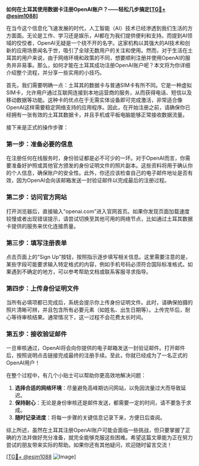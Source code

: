 **如何在土耳其使用数据卡注册OpenAI账户？——轻松几步搞定[[TG💪+ @esim1088](https://t.me/s/esim1088)]**

在当今这个信息化飞速发展的时代，人工智能（AI）技术已经渗透到我们生活的方方面面。无论是工作、学习还是娱乐，AI都在为我们提供便利和支持。而提到AI领域的佼佼者，OpenAI无疑是一个绕不开的名字。这家机构以其强大的AI技术和创新的应用场景闻名于世，吸引了全球无数用户的关注和使用。然而，对于生活在土耳其的用户来说，由于网络环境和政策的不同，想要顺利注册并使用OpenAI的服务并非易事。那么，如何才能在土耳其成功注册OpenAI账户呢？本文将为你详细介绍整个流程，并分享一些实用的小技巧。

首先，我们需要明确一点：土耳其的数据卡与普通SIM卡有所不同。它是一种虚拟SIM卡，允许用户通过互联网连接到本地运营商的服务，从而获得电话、短信以及移动数据等功能。这种卡的优点在于无需实体设备即可完成激活，非常适合像OpenAI这样需要稳定网络支持的应用程序。因此，在开始注册之前，请确保你已经拥有一张有效的土耳其数据卡，并且手机或平板电脑能够正常接收数据流量。

接下来是正式的操作步骤：

### 第一步：准备必要的信息
在注册任何在线服务时，身份验证都是必不可少的一环。对于OpenAI而言，你需要准备好护照或其他官方颁发的身份证明文件的照片副本。这些资料将用于确认你的个人信息，确保账户的安全性。此外，你还应该检查自己的电子邮件地址是否有效，因为OpenAI会向该邮箱发送一封验证邮件以完成最后的注册过程。

### 第二步：访问官方网站
打开浏览器后，直接输入“openai.com”进入官网首页。如果你发现页面加载速度较慢或者出现错误提示，请尝试切换至其他可用的网络节点，比如通过土耳其数据卡提供的服务来优化连接质量。

### 第三步：填写注册表单
点击页面上的“Sign Up”按钮，按照指示逐步填写相关信息。这里需要注意的是，某些字段可能要求输入特定格式的内容，例如手机号码必须符合国际标准格式。如果遇到不确定的地方，可以参考帮助文档或联系客服寻求指导。

### 第四步：上传身份证明文件
当所有必填项都已完成后，系统会提示你上传身份证明文件。此时，请确保拍摄的照片清晰可辨，并且包含所有必要元素（如姓名、出生日期等）。上传完毕后，耐心等待审核结果。通常情况下，这一过程不会花费太长时间。

### 第五步：接收验证邮件
一旦审核通过，OpenAI将会向你提供的电子邮箱发送一封验证邮件。打开邮件后，按照说明点击链接完成最终的注册手续。至此，你就已经成为了一名正式的OpenAI用户！

在整个过程中，有几个小贴士可以帮助你更高效地解决问题：
1. **选择合适的网络环境**：尽量避免高峰期访问网站，以免因流量过大而导致延迟。
2. **保持耐心**：无论是身份审核还是邮件发送，都需要一定的时间，请不要急于求成。
3. **随时记录进度**：将每一步骤的关键信息记录下来，方便日后查阅。

综上所述，虽然在土耳其注册OpenAI账户可能会面临一些挑战，但只要掌握了正确的方法并做好充分准备，就完全能够克服这些困难。希望这篇文章能为正在努力尝试的朋友带来实际的帮助。如果你还有其他疑问，欢迎随时留言交流！

[[TG💪+ @esim1088](https://t.me/s/esim1088) ![Image](https://i.postimg.cc/4NQfJmqS/Snipaste-2025-05-13-00-14-12.png)]
